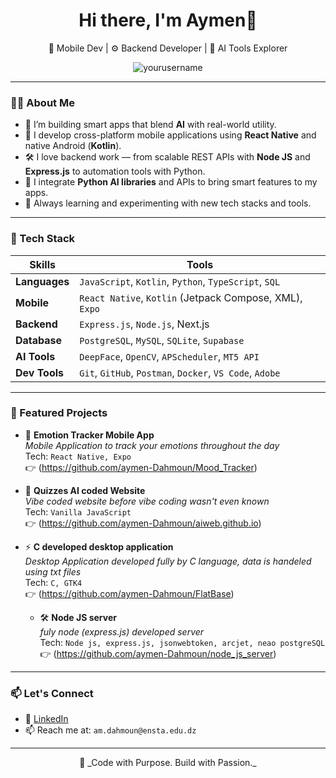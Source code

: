 <h1 align="center">Hi there, I'm Aymen👋</h1>

<p align="center">
  🔭 Mobile Dev | ⚙️ Backend Developer | 🧠 AI Tools Explorer
</p>

<p align="center">
  <img src="https://komarev.com/ghpvc/?username=yourusername&label=Profile%20views&color=0e75b6&style=flat" alt="yourusername" />
</p>

---

### 🧑‍💻 About Me

- 🧱 I’m building smart apps that blend **AI** with real-world utility.
- 📱 I develop cross-platform mobile applications using **React Native** and native Android (**Kotlin**).
- 🛠️ I love backend work — from scalable REST APIs with **Node JS** and **Express.js** to automation tools with Python.
- 🤖 I integrate **Python AI libraries** and APIs to bring smart features to my apps.
- 🚀 Always learning and experimenting with new tech stacks and tools.

---

### 🔧 Tech Stack

| Skills            | Tools                                                                         |
|------------------|--------------------------------------------------------------------------------|
| **Languages**    | `JavaScript`, `Kotlin`, `Python`, `TypeScript`, `SQL`                         |
| **Mobile**       | `React Native`, `Kotlin` (Jetpack Compose, XML), `Expo`                       |
| **Backend**      | `Express.js`, `Node.js`, Next.js                  |
| **Database**     | `PostgreSQL`, `MySQL`, `SQLite`, `Supabase`                                   |
| **AI Tools**     | `DeepFace`, `OpenCV`, `APScheduler`, `MT5 API`                |
| **Dev Tools**    | `Git`, `GitHub`, `Postman`, `Docker`, `VS Code`, `Adobe`                      |

---

### 🚀 Featured Projects

- 🧠 **Emotion Tracker Mobile App**  
  _Mobile Application to track your emotions throughout the day_  
  Tech: `React Native, Expo`  
  👉 (https://github.com/aymen-Dahmoun/Mood_Tracker)

- 📲 **Quizzes AI coded Website**  
  _Vibe coded website before vibe coding wasn't even known_  
  Tech: `Vanilla JavaScript`  
  👉 (https://github.com/aymen-Dahmoun/aiweb.github.io)

- ⚡ **C developed desktop application**  
  _Desktop Application developed fully by C language, data is handeled using txt files_  
  Tech: `C, GTK4`  
  👉 (https://github.com/aymen-Dahmoun/FlatBase)
  - 🛠️ **Node JS server**  
  _fuly node (express.js) developed server_  
  Tech: `Node js, express.js, jsonwebtoken, arcjet, neao postgreSQL`  
  👉 (https://github.com/aymen-Dahmoun/node_js_server)
---

### 📫 Let's Connect

- 💼 [LinkedIn](https://www.linkedin.com/in/dahmoun-mouaine-aymen-3b8604300/)
- 📫 Reach me at: `am.dahmoun@ensta.edu.dz`
---

<p align="center">
  🚀 _Code with Purpose. Build with Passion._
</p>
